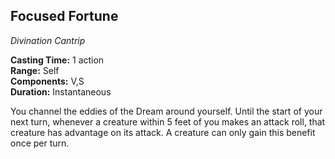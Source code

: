 ## Focused Fortune
_Divination Cantrip_

**Casting Time:** 1 action  
**Range:** Self  
**Components:** V,S  
**Duration:** Instantaneous

You channel the eddies of the Dream around yourself. Until the start of your next turn, whenever a creature within 5 feet of you makes an attack roll, that creature has advantage on its attack. A creature can only gain this benefit once per turn.
